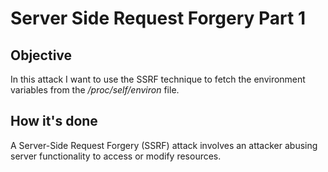 # Server Side Request Forgery Part 1


## Objective

In this attack I want to use the SSRF technique to fetch the environment variables from the _/proc/self/environ_ file.

## How it's done

A Server-Side Request Forgery (SSRF) attack involves an attacker abusing server functionality to access or modify resources.

